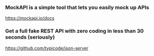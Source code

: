 ### MockAPI is a simple tool that lets you easily mock up APIs
https://mockapi.io/docs

### Get a full fake REST API with zero coding in less than 30 seconds (seriously)
https://github.com/typicode/json-server
